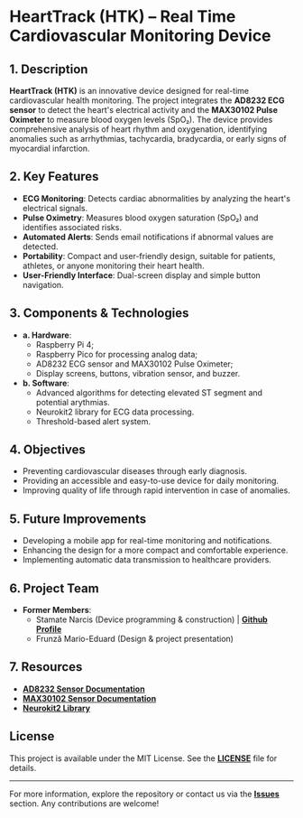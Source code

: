 # HeartTrack (HTK) – Real Time Cardiovascular Monitoring Device  

## 1. Description  
**HeartTrack (HTK)** is an innovative device designed for real-time cardiovascular health monitoring. The project integrates the **AD8232 ECG sensor** to detect the heart's electrical activity and the **MAX30102 Pulse Oximeter** to measure blood oxygen levels (SpO₂). The device provides comprehensive analysis of heart rhythm and oxygenation, identifying anomalies such as arrhythmias, tachycardia, bradycardia, or early signs of myocardial infarction.  

## 2. Key Features  
- **ECG Monitoring**: Detects cardiac abnormalities by analyzing the heart's electrical signals.  
- **Pulse Oximetry**: Measures blood oxygen saturation (SpO₂) and identifies associated risks.  
- **Automated Alerts**: Sends email notifications if abnormal values are detected.  
- **Portability**: Compact and user-friendly design, suitable for patients, athletes, or anyone monitoring their heart health.  
- **User-Friendly Interface**: Dual-screen display and simple button navigation.  

## 3. Components & Technologies  
- **a. Hardware**:  
  - Raspberry Pi 4;
  - Raspberry Pico for processing analog data;  
  - AD8232 ECG sensor and MAX30102 Pulse Oximeter;  
  - Display screens, buttons, vibration sensor, and buzzer.  
- **b. Software**:  
  - Advanced algorithms for detecting elevated ST segment and potential arythmias.  
  - Neurokit2 library for ECG data processing.  
  - Threshold-based alert system.  

## 4. Objectives  
- Preventing cardiovascular diseases through early diagnosis.  
- Providing an accessible and easy-to-use device for daily monitoring.  
- Improving quality of life through rapid intervention in case of anomalies.  

## 5. Future Improvements  
- Developing a mobile app for real-time monitoring and notifications.  
- Enhancing the design for a more compact and comfortable experience.  
- Implementing automatic data transmission to healthcare providers.  

## 6. Project Team  
- **Former Members**:  
  - Stamate Narcis (Device programming & construction) | **[Github Profile](https://github.com/n41ilexz)**  
  - Frunză Mario-Eduard (Design & project presentation)  

## 7. Resources  
- **[AD8232 Sensor Documentation](https://www.analog.com/en/products/ad8232.html)**  
- **[MAX30102 Sensor Documentation](https://www.maximintegrated.com/en/products/MAX30102)**  
- **[Neurokit2 Library](https://neurokit2.readthedocs.io/)**  

## License  
This project is available under the MIT License. See the **[LICENSE](LICENSE)** file for details.  

---  
For more information, explore the repository or contact us via the **[Issues](https://github.com/n41ilexz/HeartTrack/issues)** section. Any contributions are welcome! 
